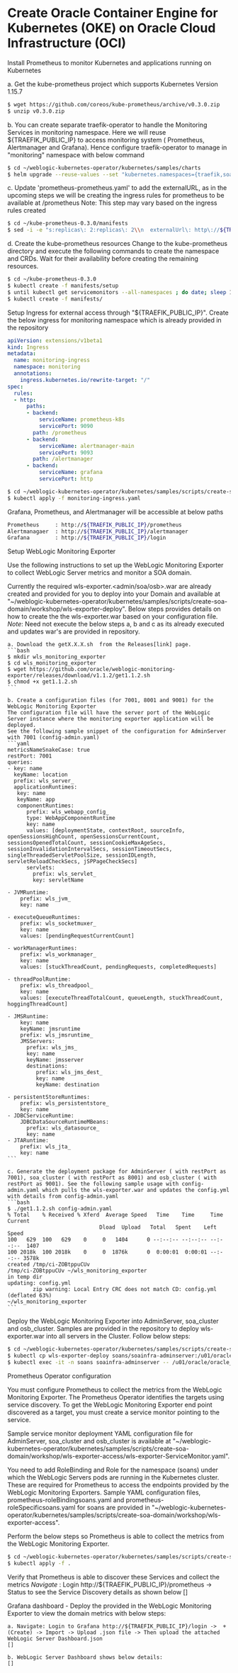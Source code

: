 # Create Oracle Container Engine for Kubernetes (OKE) on Oracle Cloud Infrastructure (OCI) #


Install Prometheus to monitor Kubernetes and applications running on Kubernetes 

a. Get the kube-prometheus project which supports Kubernetes Version 1.15.7
```bash
$ wget https://github.com/coreos/kube-prometheus/archive/v0.3.0.zip
$ unzip v0.3.0.zip
```

b. You can create separate traefik-operator to handle the Monitoring Services in monitoring namespace. Here we will reuse ${TRAEFIK_PUBLIC_IP} to access monitoring system ( Prometheus, Alertmanager and Grafana). Hence configure traefik-operator to manage in "monitoring" namespace with below command
```bash
$ cd ~/weblogic-kubernetes-operator/kubernetes/samples/charts
$ helm upgrade --reuse-values --set "kubernetes.namespaces={traefik,soans,monitoring}" --wait traefik-operator stable/traefik --namespace traefik
```

c. Update 'prometheus-prometheus.yaml'  to add the externalURL, as in the upcoming steps we will be creating the ingress rules for prometheus to be available at /prometheus
Note: This step may vary based on the ingress rules created
```bash
$ cd ~/kube-prometheus-0.3.0/manifests
$ sed -i -e "s:replicas\: 2:replicas\: 2\\n  externalUrl\: http\://${TRAEFIK_PUBLIC_IP}/prometheus:g" prometheus-prometheus.yaml
```

d. Create the kube-prometheus resources
Change to the kube-prometheus directory and execute the following commands to create the namespace and CRDs.
Wait for their availability before creating the remaining resources.
```bash
$ cd ~/kube-prometheus-0.3.0
$ kubectl create -f manifests/setup
$ until kubectl get servicemonitors --all-namespaces ; do date; sleep 1; echo ""; done
$ kubectl create -f manifests/
```

Setup Ingress for external access through "${TRAEFIK_PUBLIC_IP}". Create the below ingress for monitoring namespace which is already provided in the repository
```yaml
apiVersion: extensions/v1beta1
kind: Ingress
metadata:
  name: monitoring-ingress
  namespace: monitoring
  annotations:
    ingress.kubernetes.io/rewrite-target: "/"
spec:
  rules:
  - http:
      paths:
      - backend:
          serviceName: prometheus-k8s
          servicePort: 9090
        path: /prometheus
      - backend:
          serviceName: alertmanager-main
          servicePort: 9093
        path: /alertmanager
      - backend:
          serviceName: grafana
          servicePort: http
```

```bash
$ cd ~/weblogic-kubernetes-operator/kubernetes/samples/scripts/create-soa-domain/workshop/ingress-samples
$ kubectl apply -f monitoring-ingress.yaml
```

Grafana, Prometheus, and Alertmanager will be accessible at below  paths
```bash
Prometheus     : http://${TRAEFIK_PUBLIC_IP}/prometheus
Alertmanagaer  : http://${TRAEFIK_PUBLIC_IP}/alertmanager
Grafana        : http://${TRAEFIK_PUBLIC_IP}/login
```

Setup WebLogic Monitoring Exporter

Use the following instructions to set up the WebLogic Monitoring Exporter to collect WebLogic Server metrics and monitor a SOA domain.

Currently the required wls-exporter.<admin/soa/osb>.war are already created and provided for you to deploy into your Domain and available at "~/weblogic-kubernetes-operator/kubernetes/samples/scripts/create-soa-domain/workshop/wls-exporter-deploy".
Below steps provides details on how to create the the wls-exporter.war based on your configuration file.
*Note*: Need not execute the below steps a, b and c as its already executed and updates war's are provided in repository.

	a. Download the getX.X.X.sh  from the Releases[link] page.
	```bash
	$ mkdir wls_monitoring_exporter
	$ cd wls_monitoring_exporter
	$ wget https://github.com/oracle/weblogic-monitoring-exporter/releases/download/v1.1.2/get1.1.2.sh
	$ chmod +x get1.1.2.sh
	```
	
	b. Create a configuration files (for 7001, 8001 and 9001) for the WebLogic Monitoring Exporter
	The configuration file will have the server port of the WebLogic Server instance where the monitoring exporter application will be deployed.
	See the following sample snippet of the configuration for AdminServer with 7001 (config-admin.yaml) 
	```yaml
	metricsNameSnakeCase: true
	restPort: 7001
	queries:
	- key: name
	  keyName: location
	  prefix: wls_server_
	  applicationRuntimes:
       key: name
       keyName: app
       componentRuntimes:
          prefix: wls_webapp_config_
          type: WebAppComponentRuntime
          key: name
          values: [deploymentState, contextRoot, sourceInfo, openSessionsHighCount, openSessionsCurrentCount, sessionsOpenedTotalCount, sessionCookieMaxAgeSecs, sessionInvalidationIntervalSecs, sessionTimeoutSecs, singleThreadedServletPoolSize, sessionIDLength, servletReloadCheckSecs, jSPPageCheckSecs]
          servlets:
            prefix: wls_servlet_
            key: servletName

    - JVMRuntime:
        prefix: wls_jvm_
        key: name

    - executeQueueRuntimes:
        prefix: wls_socketmuxer_
        key: name
        values: [pendingRequestCurrentCount]

    - workManagerRuntimes:
        prefix: wls_workmanager_
        key: name
        values: [stuckThreadCount, pendingRequests, completedRequests]

    - threadPoolRuntime:
        prefix: wls_threadpool_
        key: name
        values: [executeThreadTotalCount, queueLength, stuckThreadCount, hoggingThreadCount]

    - JMSRuntime:
        key: name
        keyName: jmsruntime
        prefix: wls_jmsruntime_
        JMSServers:
          prefix: wls_jms_
          key: name
          keyName: jmsserver
          destinations:
             prefix: wls_jms_dest_
             key: name
             keyName: destination

    - persistentStoreRuntimes:
        prefix: wls_persistentstore_
        key: name
    - JDBCServiceRuntime:
        JDBCDataSourceRuntimeMBeans:
          prefix: wls_datasource_
          key: name
    - JTARuntime:
        prefix: wls_jta_
        key: name
	```
	
	c. Generate the deployment package for AdminServer ( with restPort as 7001), soa_cluster ( with restPort as 8001) and osb_cluster ( with restPort as 9001). See the following sample usage with config-admin.yaml which pulls the wls-exporter.war and updates the config.yml with details from config-admin.yaml
	```bash
	$ ./get1.1.2.sh config-admin.yaml
	% Total    % Received % Xferd  Average Speed   Time    Time     Time  Current
                                 Dload  Upload   Total   Spent    Left  Speed
	100   629  100   629    0     0   1404      0 --:--:-- --:--:-- --:--:--  1407
	100 2018k  100 2018k    0     0  1876k      0  0:00:01  0:00:01 --:--:-- 3578k
	created /tmp/ci-ZOBtppuCUv
	/tmp/ci-ZOBtppuCUv ~/wls_monitoring_exporter
	in temp dir
	updating: config.yml
			zip warning: Local Entry CRC does not match CD: config.yml
	(deflated 63%)
	~/wls_monitoring_exporter
    ```

Deploy the WebLogic Monitoring Exporter into AdminServer, soa_cluster and osb_cluster.
Samples are provided in the repository to deploy wls-exporter.war into all servers in the Cluster. 
Follow below steps:
```bash
$ cd ~/weblogic-kubernetes-operator/kubernetes/samples/scripts/create-soa-domain/workshop
$ kubectl cp wls-exporter-deploy soans/soainfra-adminserver:/u01/oracle
$ kubectl exec -it -n soans soainfra-adminserver -- /u01/oracle/oracle_common/common/bin/wlst.sh /u01/oracle/wls-exporter-deploy/deploy-wls-exporter-soa-domain.py
```

Prometheus Operator configuration

You must configure Prometheus to collect the metrics from the WebLogic Monitoring Exporter. The Prometheus Operator identifies the targets using service discovery. To get the WebLogic Monitoring Exporter end point discovered as a target, you must create a service monitor pointing to the service.

Sample service monitor deployment YAML  configuration file for AdminServer, soa_cluster and osb_cluster is available at "~/weblogic-kubernetes-operator/kubernetes/samples/scripts/create-soa-domain/workshop/wls-exporter-access/wls-exporter-ServiceMonitor.yaml".

You need to add RoleBinding and Role for the namespace (soans) under which the WebLogic Servers pods are running in the Kubernetes cluster. These are required for Prometheus to access the endpoints provided by the WebLogic Monitoring Exporters.   Sample YAML configuration files,  prometheus-roleBindingsoans.yaml and prometheus-roleSpecificsoans.yaml for soans are provided in "~/weblogic-kubernetes-operator/kubernetes/samples/scripts/create-soa-domain/workshop/wls-exporter-access".

Perform the below steps so Prometheus is able to collect the metrics from the WebLogic Monitoring Exporter.
```bash
$ cd ~/weblogic-kubernetes-operator/kubernetes/samples/scripts/create-soa-domain/workshop/wls-exporter-access
$ kubectl apply -f .
```

Verify that Prometheus is able to discover these Services and collect the metrics
*Navigate* : Login http://${TRAEFIK_PUBLIC_IP}/prometheus -> Status to see the Service Discovery details as shown below
[]


Grafana dashboard - Deploy the  provided in the WebLogic Monitoring Exporter to view the domain metrics with below steps:

    a. Navigate: Login to Grafana http://${TRAEFIK_PUBLIC_IP}/login ->  + (Create) -> Import -> Upload .json file -> Then upload the attached  WebLogic Server Dashboard.json
	[]
	
	b. WebLogic Server Dashboard shows below details:
	[]
